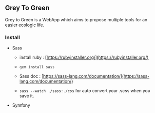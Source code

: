 
## Grey To Green

  

Grey to Green is a WebApp which aims to propose multiple tools for an easier ecologic life.

  

### Install

  

* Sass

  

	* install ruby : [https://rubyinstaller.org/](https://rubyinstaller.org/)



	* ` gem install sass `



	* Sass doc : [https://sass-lang.com/documentation/](https://sass-lang.com/documentation/)



	* ` sass --watch ./sass:./css ` for auto convert your .scss when you save it.

* Symfony